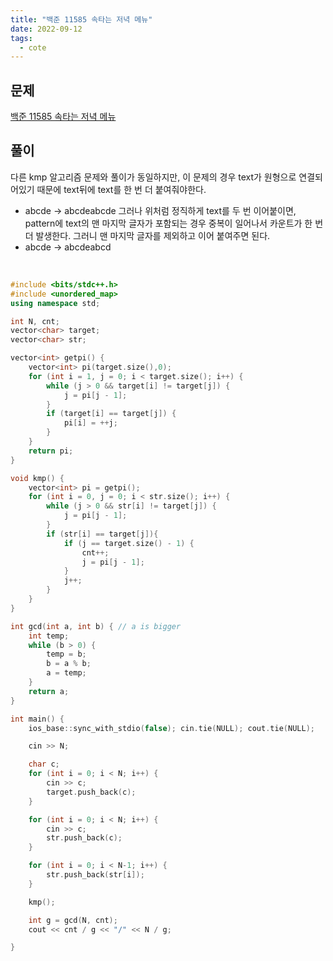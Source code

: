 ```yaml
---
title: "백준 11585 속타는 저녁 메뉴"
date: 2022-09-12
tags:
  - cote
---
```


## 문제

[백준 11585 속타는 저녁 메뉴](https://www.acmicpc.net/problem/11585)
<br/>

## 풀이

다른 kmp 알고리즘 문제와 풀이가 동일하지만, 이 문제의 경우 text가 원형으로 연결되어있기 때문에 text뒤에 text를 한 번 더 붙여줘야한다.

- abcde -> abcdeabcde
  그러나 위처럼 정직하게 text를 두 번 이어붙이면, pattern에 text의 맨 마지막 글자가 포함되는 경우 중복이 일어나서 카운트가 한 번 더 발생한다. 그러니 맨 마지막 글자를 제외하고 이어 붙여주면 된다.
- abcde -> abcdeabcd

<br/>

```cpp
#include <bits/stdc++.h>
#include <unordered_map>
using namespace std;

int N, cnt;
vector<char> target;
vector<char> str;

vector<int> getpi() {
	vector<int> pi(target.size(),0);
	for (int i = 1, j = 0; i < target.size(); i++) {
		while (j > 0 && target[i] != target[j]) {
			j = pi[j - 1];
		}
		if (target[i] == target[j]) {
			pi[i] = ++j;
		}
	}
	return pi;
}

void kmp() {
	vector<int> pi = getpi();
	for (int i = 0, j = 0; i < str.size(); i++) {
		while (j > 0 && str[i] != target[j]) {
			j = pi[j - 1];
		}
		if (str[i] == target[j]){
			if (j == target.size() - 1) {
				cnt++;
				j = pi[j - 1];
			}
			j++;
		}
	}
}

int gcd(int a, int b) { // a is bigger
	int temp;
	while (b > 0) {
		temp = b;
		b = a % b;
		a = temp;
	}
	return a;
}

int main() {
	ios_base::sync_with_stdio(false); cin.tie(NULL); cout.tie(NULL);

	cin >> N;

	char c;
	for (int i = 0; i < N; i++) {
		cin >> c;
		target.push_back(c);
	}

	for (int i = 0; i < N; i++) {
		cin >> c;
		str.push_back(c);
	}

	for (int i = 0; i < N-1; i++) {
		str.push_back(str[i]);
	}

	kmp();

	int g = gcd(N, cnt);
	cout << cnt / g << "/" << N / g;

}
```
